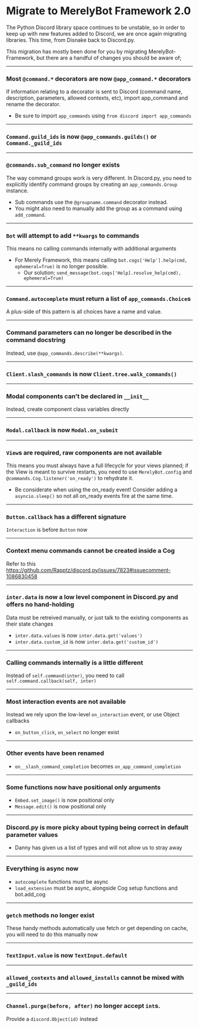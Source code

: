 # Migrate to MerelyBot Framework 2.0

The Python Discord library space continues to be unstable, so in order to keep up with new features added to Discord, we are once again migrating libraries. This time, from Disnake back to Discord.py.

This migration has mostly been done for you by migrating MerelyBot-Framework, but there are a handful of changes you should be aware of;

---
### Most `@command.*` decorators are now `@app_command.*` decorators
If information relating to a decorator is sent to Discord (command name, description, parameters, allowed contexts, etc), import app_command and rename the decorator.
- Be sure to import `app_commands` using `from discord import app_commands`

---
### `Command.guild_ids` is now `@app_commands.guilds()` or `Command._guild_ids`

---
### `@commands.sub_command` no longer exists
The way command groups work is very different. In Discord.py, you need to explicitly identify command groups by creating an `app_commands.Group` instance.
- Sub commands use the `@groupname.command` decorator instead.
- You might also need to manually add the group as a command using `add_command`.

---
### `Bot` will attempt to add `**kwargs` to commands
This means no calling commands internally with additional arguments
- For Merely Framework, this means calling `bot.cogs['Help'].help(cmd, ephemeral=True)` is no longer possible.
  - Our solution; `send_message(bot.cogs['Help].resolve_help(cmd), ephemeral=True)`

---
### `Command.autocomplete` must return a list of `app_commands.Choice`s
A plus-side of this pattern is all choices have a name and value.

---
### Command parameters can no longer be described in the command docstring
Instead, use `@app_commands.describe(**kwargs)`.

---
### `Client.slash_commands` is now `Client.tree.walk_commands()`

---
### Modal components can't be declared in `__init__`
Instead, create component class variables directly

---
### `Modal.callback` is now `Modal.on_submit`

---
### `View`s are required, raw components are not available
This means you must always have a full lifecycle for your views planned; if the View is meant to survive restarts, you need to use `MerelyBot.config` and `@commands.Cog.listener('on_ready')` to rehydrate it.
- Be considerate when using the on_ready event! Consider adding a `asyncio.sleep()` so not all on_ready events fire at the same time.

---
### `Button.callback` has a different signature
`Interaction` is before `Button` now

---
### Context menu commands cannot be created inside a Cog
Refer to this https://github.com/Rapptz/discord.py/issues/7823#issuecomment-1086830458

---
### `inter.data` is now a low level component in Discord.py and offers no hand-holding
Data must be retreived manually, or just talk to the existing components as their state changes
- `inter.data.values` is now `inter.data.get('values')`
- `inter.data.custom_id` is now `inter.data.get('custom_id')`

---
### Calling commands internally is a little different
Instead of `self.command(inter)`, you need to call `self.command.callback(self, inter)`

---
### Most interaction events are not available
Instead we rely upon the low-level `on_interaction` event, or use Object callbacks
- `on_button_click`, `on_select` no longer exist

---
### Other events have been renamed
- `on__slash_command_completion` becomes `on_app_command_completion`

---
### Some functions now have positional only arguments
- `Embed.set_image()` is now positional only
- `Message.edit()` is now positional only

---
### Discord.py is more picky about typing being correct in default parameter values
- Danny has given us a list of types and will not allow us to stray away

---
### Everything is async now
- `autocomplete` functions must be async
- `load_extension` must be async, alongside Cog setup functions and bot.add_cog

---
### `getch` methods no longer exist
These handy methods automatically use fetch or get depending on cache, you will need to do this manually now

---
### `TextInput.value` is now `TextInput.default`

---
### `allowed_contexts` and `allowed_installs` cannot be mixed with `_guild_ids`

---
### `Channel.purge(before, after)` no longer accept `int`s.
Provide a `discord.Object(id)` instead